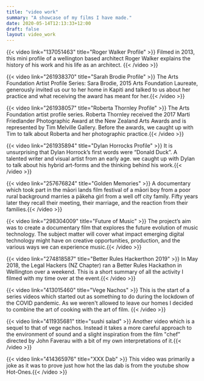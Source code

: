 ```yaml
---
title: "video work"
summary: "A showcase of my films I have made."
date: 2020-05-14T12:13:33+12:00
draft: false
layout: video_work
---
```


{{< video link="137051463" title="Roger Walker Profile" >}}
Filmed in 2013, this mini profile of a wellington based architect Roger Walker explains the history of his work and his life as an architect.
{{< /video >}}

{{< video link="261938370" title="Sarah Brodie Profile" >}}
The Arts Foundation Artist Profile Series: Sara Brodie, 2015 Arts Foundation Laureate, generously invited us our to her home in Kapiti and talked to us about her practice and what receiving the award has meant for her.{{< /video >}}

{{< video link="261938057" title="Roberta Thornley Profile" >}}
The Arts Foundation artist profile series. Roberta Thornley received the 2017 Marti Friedlander Photographic Award at the New Zealand Arts Awards and is represented by Tim Melville Gallery. Before the awards, we caught up with Tim to talk about Roberta and her photographic practice.{{< /video >}}

{{< video link="261935894" title="Dylan Horrocks Profile" >}}
It is unsurprising that Dylan Horrock’s first words were “Donald Duck”. A talented writer and visual artist from an early age. we caught up with Dylan to talk about his hybrid art-forms and the thinking behind his work.{{< /video >}}

{{< video link="257676824" title="Golden Memories" >}}
A documentary which took part in the māori lands film festival of a māori boy from a poor rural background marries a pākeha girl from a well off city family. Fifty years later they recall their meeting, their marriage, and the reaction from their families.{{< /video >}}

{{< video link="298304009" title="Future of Music" >}}
The project’s aim was to create a documentary film that explores the future evolution of music technology. The subject matter will cover what impact emerging digital technology might have on creative opportunities, production, and the various ways we can experience music.{{< /video >}}

{{< video link="274818587" title="Better Rules Hackerthon 2019" >}}
In May 2018, the Legal Hackers (NZ Chapter) ran a Better Rules Hackathon in Wellington over a weekend. This is a short summary of all the activity I filmed with my time over at the event.{{< /video >}}

{{< video link="413015460" title="Vege Nachos" >}}
This is the start of a series videos which started out as something to do during the lockdown of the COVID pandemic. As we weren't allowed to leave our homes I decided to combine the art of cooking with the art of film.
{{< /video >}}

{{< video link="411935681" title="sushi salad" >}}
Another video which is a sequel to that of vege nachos. Instead it takes a more careful approach to the environment of sound and a slight inspiration from the film "chef" directed by John Faverau with a bit of my own interpretations of it.{{< /video >}}

{{< video link="414365976" title="XXX Dab" >}}
This video was primarily a joke as it was to prove just how hot the las dab is from the youtube show Hot-Ones.{{< /video >}}